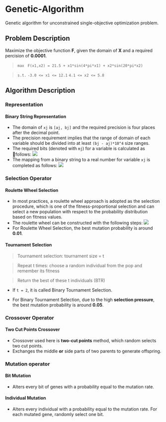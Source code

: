 # Genetic-Algorithm
Genetic algorithm for unconstrained single-objective optimization problem.
## Problem Description
Maximize the objective function **F**, given the domain of **X** and a required percision of **0.0001**.

>`max `  `F(x1,x2) = 21.5 + x1*sin(4*pi*x1) + x2*sin(20*pi*x2)`

>`s.t.`  `-3.0 <= x1 <= 12.1`  `4.1 <= x2 <= 5.8`

## Algorithm Description
### Representation
#### Binary String Representation
- The domain of `xj` is `[aj, bj]` and the required precision is four places after the decimal point.
- The precision requirement implies that the range of domain of each variable should be divided into at least `(bj - aj)*10^4` size ranges.
- The required bits (denoted with `mj`) for a variable is calculated as follows: ![](https://github.com/hanzheteng/Genetic-Algorithm/blob/tree/master/doc/encoding.png)
- The mapping from a binary string to a real number for variable `xj` is completed as follows: ![](https://github.com/hanzheteng/Genetic-Algorithm/blob/tree/master/doc/decoding.png)

### Selection Operator
#### Roulette Wheel Selection
- In most practices, a roulette wheel approach is adopted as the selection procedure, which is one of the fitness-proportional selection and can select a new population with respect to the probability distribution based on fitness values.
- The roulette wheel can be constructed with the following steps:
![]((https://github.com/hanzheteng/Genetic-Algorithm/blob/tree/master/doc/selection.png))
- For Roulette Wheel Selection, the best mutation probability is around **0.01**.
#### Tournament Selection
>Tournament selection:  tournament size = t

>    Repeat t times: choose a random individual from the pop and remember its fitness

>   Return the best of these t individuals (BTR)

- If `t = 2`, it is called Binary Tournament Selection.

- For Binary Tournament Selection, due to the high **selection pressure**, the best mutation probability is around **0.05**.

### Crossover Operator
#### Two Cut Points Crossover
- Crossover used here is **two-cut points** method, which random selects two cut points.
- Exchanges the middle **or** side parts of two parents to generate offspring.


### Mutation operator
#### Bit Mutation
- Alters every bit of genes with a probability equal to the mutation rate.
#### Individual Mutation
- Alters every individual with a probability equal to the mutation rate. For each mutated gene, randomly select one bit.
